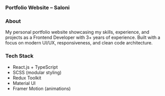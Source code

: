 ### Portfolio Website – Saloni
<!-- 🔗 Live Demo: https://your-vercel-link.vercel.app -->

### About
My personal portfolio website showcasing my skills, experience, and projects as a Frontend Developer with 3+ years of experience.
Built with a focus on modern UI/UX, responsiveness, and clean code architecture.

### Tech Stack
- React.js + TypeScript
- SCSS (modular styling)
- Redux Toolkit
- Material UI
- Framer Motion (animations)

